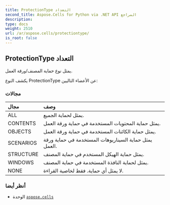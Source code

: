 ```yaml
---
title: ProtectionType التعداد
second_title: Aspose.Cells for Python via .NET API المراجع
description:
type: docs
weight: 2510
url: /ar/aspose.cells/protectiontype/
is_root: false
---
```

##  ProtectionType التعداد
يمثل نوع حماية المصنف/ورقة العمل.



يكشف النوع ProtectionType عن الأعضاء التاليين:

###  مجالات
| مجال| وصف|
| :- | :- |
| ALL | يمثل لحماية الجميع.|
| CONTENTS | يمثل حماية المحتويات المستخدمة في حماية ورقة العمل.|
| OBJECTS | يمثل حماية الكائنات المستخدمة في حماية ورقة العمل.|
| SCENARIOS | يمثل حماية السيناريوهات المستخدمة في حماية ورقة العمل.|
| STRUCTURE | يمثل حماية الهيكل المستخدم في حماية المصنف.|
| WINDOWS | يمثل لحماية النافذة المستخدمة في حماية المصنف.|
| NONE | لا يمثل أي حماية. فقط لخاصية القراءة.|



###  أنظر أيضا
* الوحدة [`aspose.cells`](..)

